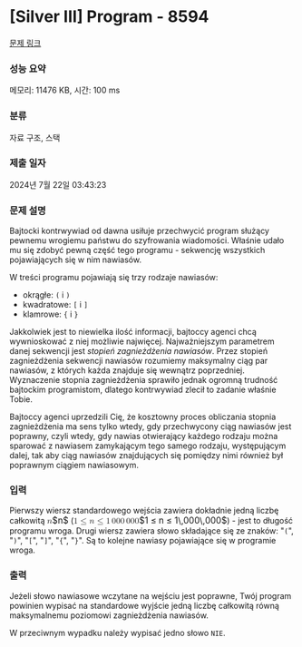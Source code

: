 # [Silver III] Program - 8594 

[문제 링크](https://www.acmicpc.net/problem/8594) 

### 성능 요약

메모리: 11476 KB, 시간: 100 ms

### 분류

자료 구조, 스택

### 제출 일자

2024년 7월 22일 03:43:23

### 문제 설명

<p>Bajtocki kontrwywiad od dawna usiłuje przechwycić program służący pewnemu wrogiemu państwu do szyfrowania wiadomości. Właśnie udało mu się zdobyć pewną część tego programu - sekwencję wszystkich pojawiających się w nim nawiasów.</p>

<p>W treści programu pojawiają się trzy rodzaje nawiasów:</p>

<ul>
	<li>okrągłe: <code>(</code> i <code>)</code></li>
	<li>kwadratowe: <code>[</code> i <code>]</code></li>
	<li>klamrowe: <code>{</code> i <code>}</code></li>
</ul>

<p>Jakkolwiek jest to niewielka ilość informacji, bajtoccy agenci chcą wywnioskować z niej możliwie najwięcej. Najważniejszym parametrem danej sekwencji jest <i>stopień zagnieżdżenia nawiasów</i>. Przez stopień zagnieżdżenia sekwencji nawiasów rozumiemy maksymalny ciąg par nawiasów, z których każda znajduje się wewnątrz poprzedniej. Wyznaczenie stopnia zagnieżdżenia sprawiło jednak ogromną trudność bajtockim programistom, dlatego kontrwywiad zlecił to zadanie właśnie Tobie.</p>

<p>Bajtoccy agenci uprzedzili Cię, że kosztowny proces obliczania stopnia zagnieżdżenia ma sens tylko wtedy, gdy przechwycony ciąg nawiasów jest poprawny, czyli wtedy, gdy nawias otwierający każdego rodzaju można sparować z nawiasem zamykającym tego samego rodzaju, występującym dalej, tak aby ciąg nawiasów znajdujących się pomiędzy nimi również był poprawnym ciągiem nawiasowym.</p>

### 입력 

 <p>Pierwszy wiersz standardowego wejścia zawiera dokładnie jedną liczbę całkowitą <mjx-container class="MathJax" jax="CHTML" style="font-size: 109%; position: relative;"><mjx-math class="MJX-TEX" aria-hidden="true"><mjx-mi class="mjx-i"><mjx-c class="mjx-c1D45B TEX-I"></mjx-c></mjx-mi></mjx-math><mjx-assistive-mml unselectable="on" display="inline"><math xmlns="http://www.w3.org/1998/Math/MathML"><mi>n</mi></math></mjx-assistive-mml><span aria-hidden="true" class="no-mathjax mjx-copytext">$n$</span></mjx-container> (<mjx-container class="MathJax" jax="CHTML" style="font-size: 109%; position: relative;"><mjx-math class="MJX-TEX" aria-hidden="true"><mjx-mn class="mjx-n"><mjx-c class="mjx-c31"></mjx-c></mjx-mn><mjx-mo class="mjx-n" space="4"><mjx-c class="mjx-c2264"></mjx-c></mjx-mo><mjx-mi class="mjx-i" space="4"><mjx-c class="mjx-c1D45B TEX-I"></mjx-c></mjx-mi><mjx-mo class="mjx-n" space="4"><mjx-c class="mjx-c2264"></mjx-c></mjx-mo><mjx-mn class="mjx-n" space="4"><mjx-c class="mjx-c31"></mjx-c></mjx-mn><mjx-mstyle><mjx-mspace style="width: 0.167em;"></mjx-mspace></mjx-mstyle><mjx-mn class="mjx-n"><mjx-c class="mjx-c30"></mjx-c><mjx-c class="mjx-c30"></mjx-c><mjx-c class="mjx-c30"></mjx-c></mjx-mn><mjx-mstyle><mjx-mspace style="width: 0.167em;"></mjx-mspace></mjx-mstyle><mjx-mn class="mjx-n"><mjx-c class="mjx-c30"></mjx-c><mjx-c class="mjx-c30"></mjx-c><mjx-c class="mjx-c30"></mjx-c></mjx-mn></mjx-math><mjx-assistive-mml unselectable="on" display="inline"><math xmlns="http://www.w3.org/1998/Math/MathML"><mn>1</mn><mo>≤</mo><mi>n</mi><mo>≤</mo><mn>1</mn><mstyle scriptlevel="0"><mspace width="0.167em"></mspace></mstyle><mn>000</mn><mstyle scriptlevel="0"><mspace width="0.167em"></mspace></mstyle><mn>000</mn></math></mjx-assistive-mml><span aria-hidden="true" class="no-mathjax mjx-copytext">$1 ≤ n ≤ 1\,000\,000$</span></mjx-container>) - jest to długość programu wroga. Drugi wiersz zawiera słowo składające się ze znaków: "<code>(</code>", "<code>)</code>", "<code>[</code>", "<code>]</code>", "<code>{</code>", "<code>}</code>". Są to kolejne nawiasy pojawiające się w programie wroga.</p>

### 출력 

 <p>Jeżeli słowo nawiasowe wczytane na wejściu jest poprawne, Twój program powinien wypisać na standardowe wyjście jedną liczbę całkowitą równą maksymalnemu poziomowi zagnieżdżenia nawiasów.</p>

<p>W przeciwnym wypadku należy wypisać jedno słowo <code>NIE</code>.</p>

